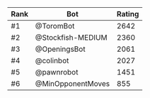 Rank|Bot|Rating
---|---|---
#1|@ToromBot|2642
#2|@Stockfish-MEDIUM|2360
#3|@OpeningsBot|2061
#4|@colinbot|2027
#5|@pawnrobot|1451
#6|@MinOpponentMoves|855
